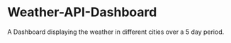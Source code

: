 # Weather-API-Dashboard
A Dashboard displaying the weather in different cities over a 5 day period.
